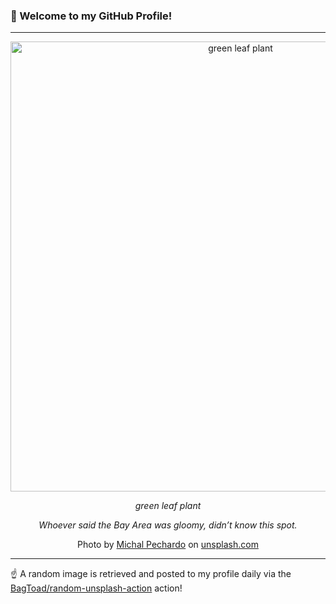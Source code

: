 ### 👋 Welcome to my GitHub Profile!

----

<div align="center">
  <img width="720" src="https://images.unsplash.com/photo-1528223688719-f0a7d37a3fed?crop=entropy&cs=tinysrgb&fit=max&fm=jpg&ixid=M3w1NTI0OTR8MHwxfHJhbmRvbXx8fHx8fHx8fDE3MTIzODM3MjV8&ixlib=rb-4.0.3&q=80&w=1080" alt="green leaf plant">
  
  <em>green leaf plant</em>
  
  <em>Whoever said the Bay Area was gloomy, didn’t know this spot.</em>
  
  Photo by [Michal Pechardo](https://mpechardo.smugmug.com/) on [unsplash.com](https://unsplash.com/)
</div>

----

☝️ A random image is retrieved and posted to my profile daily via the [BagToad/random-unsplash-action](https://github.com/BagToad/random-unsplash-action) action!
